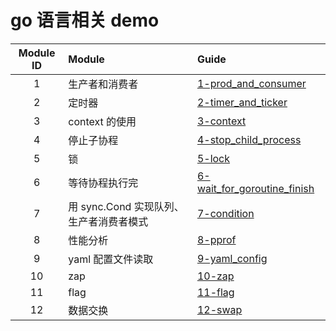# go 语言相关 demo

| Module ID | Module                    | Guide                                                      |
|:---------:|:--------------------------|:-----------------------------------------------------------|
|     1     | 生产者和消费者                   | [1-prod_and_consumer](1-prod_and_consumer)                 |
|     2     | 定时器                       | [2-timer_and_ticker](2-timer_and_ticker)                   |
|     3     | context 的使用               | [3-context](3-context)                                     |
|     4     | 停止子协程                     | [4-stop_child_process](4-stop_child_process)               |
|     5     | 锁                         | [5-lock](5-lock)                                           |
|     6     | 等待协程执行完                   | [6-wait_for_goroutine_finish](6-wait_for_goroutine_finish) |
|     7     | 用 sync.Cond 实现队列、生产者消费者模式 | [7-condition](7-condition)                                 |
|     8     | 性能分析                      | [8-pprof](8-pprof)                                         |
|     9     | yaml 配置文件读取               | [9-yaml_config](9-yaml_config)                             |
|    10     | zap                       | [10-zap](10-zap)                                           |
|    11     | flag                      | [11-flag](11-flag)                                         |
|    12     | 数据交换                      | [12-swap](12-swap)                                         |

